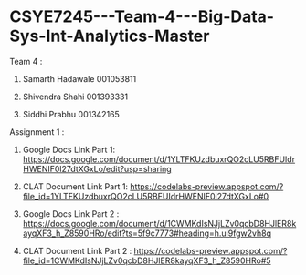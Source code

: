 # CSYE7245---Team-4---Big-Data-Sys-Int-Analytics-Master

Team 4 : 

1. Samarth Hadawale     001053811

2. Shivendra Shahi      001393331

3. Siddhi Prabhu        001342165


Assignment 1 :

1. Google Docs Link Part 1: https://docs.google.com/document/d/1YLTFKUzdbuxrQO2cLU5RBFUIdrHWENIF0l27dtXGxLo/edit?usp=sharing

2. CLAT Document Link Part 1: https://codelabs-preview.appspot.com/?file_id=1YLTFKUzdbuxrQO2cLU5RBFUIdrHWENIF0l27dtXGxLo#0

3. Google Docs Link Part 2 : https://docs.google.com/document/d/1CWMKdIsNJjLZv0qcbD8HJlER8kayqXF3_h_Z8590HRo/edit?ts=5f9c7773#heading=h.ui9fgw2vh8q

4. CLAT Document Link Part 2 : https://codelabs-preview.appspot.com/?file_id=1CWMKdIsNJjLZv0qcbD8HJlER8kayqXF3_h_Z8590HRo#5